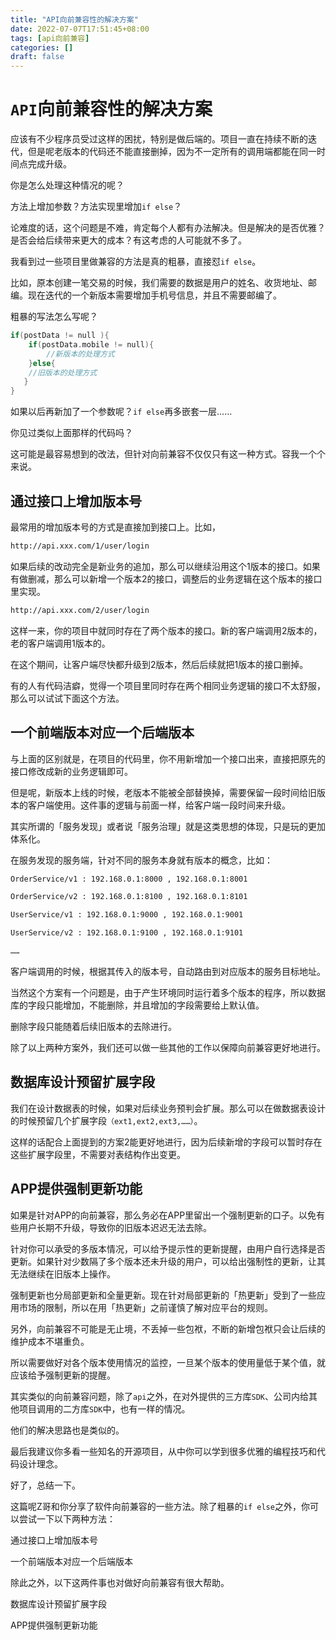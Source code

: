 ```yaml
---
title: "API向前兼容性的解决方案"
date: 2022-07-07T17:51:45+08:00
tags: [api向前兼容]
categories: []
draft: false
---
```


# `API`向前兼容性的解决方案

应该有不少程序员受过这样的困扰，特别是做后端的。项目一直在持续不断的迭代，但是呢老版本的代码还不能直接删掉，因为不一定所有的调用端都能在同一时间点完成升级。

你是怎么处理这种情况的呢？

方法上增加参数？方法实现里增加`if else`？

论难度的话，这个问题是不难，肯定每个人都有办法解决。但是解决的是否优雅？是否会给后续带来更大的成本？有这考虑的人可能就不多了。

我看到过一些项目里做兼容的方法是真的粗暴，直接怼`if else`。

比如，原本创建一笔交易的时候，我们需要的数据是用户的姓名、收货地址、邮编。现在迭代的一个新版本需要增加手机号信息，并且不需要邮编了。

粗暴的写法怎么写呢？

```go
if(postData != null ){
    if(postData.mobile != null){
        //新版本的处理方式
    }else{
    //旧版本的处理方式
   }
}
```

如果以后再新加了一个参数呢？`if else`再多嵌套一层……

你见过类似上面那样的代码吗？

这可能是最容易想到的改法，但针对向前兼容不仅仅只有这一种方式。容我一个个来说。

## 通过接口上增加版本号

最常用的增加版本号的方式是直接加到接口上。比如，

```txt
http://api.xxx.com/1/user/login
```

如果后续的改动完全是新业务的追加，那么可以继续沿用这个1版本的接口。如果有做删减，那么可以新增一个版本2的接口，调整后的业务逻辑在这个版本的接口里实现。

```txt
http://api.xxx.com/2/user/login
```

这样一来，你的项目中就同时存在了两个版本的接口。新的客户端调用2版本的，老的客户端调用1版本的。

在这个期间，让客户端尽快都升级到2版本，然后后续就把1版本的接口删掉。

有的人有代码洁癖，觉得一个项目里同时存在两个相同业务逻辑的接口不太舒服，那么可以试试下面这个方法。

## 一个前端版本对应一个后端版本

与上面的区别就是，在项目的代码里，你不用新增加一个接口出来，直接把原先的接口修改成新的业务逻辑即可。

但是呢，新版本上线的时候，老版本不能被全部替换掉，需要保留一段时间给旧版本的客户端使用。这件事的逻辑与前面一样，给客户端一段时间来升级。

其实所谓的「服务发现」或者说「服务治理」就是这类思想的体现，只是玩的更加体系化。

在服务发现的服务端，针对不同的服务本身就有版本的概念，比如：

```txt
OrderService/v1 : 192.168.0.1:8000 , 192.168.0.1:8001

OrderService/v2 : 192.168.0.1:8100 , 192.168.0.1:8101

UserService/v1 : 192.168.0.1:9000 , 192.168.0.1:9001

UserService/v2 : 192.168.0.1:9100 , 192.168.0.1:9101

……
```

客户端调用的时候，根据其传入的版本号，自动路由到对应版本的服务目标地址。

当然这个方案有一个问题是，由于产生环境同时运行着多个版本的程序，所以数据库的字段只能增加，不能删除，并且增加的字段需要给上默认值。

删除字段只能随着后续旧版本的去除进行。

除了以上两种方案外，我们还可以做一些其他的工作以保障向前兼容更好地进行。

## 数据库设计预留扩展字段

我们在设计数据表的时候，如果对后续业务预判会扩展。那么可以在做数据表设计的时候预留几个扩展字段`（ext1,ext2,ext3,……）`。

这样的话配合上面提到的方案2能更好地进行，因为后续新增的字段可以暂时存在这些扩展字段里，不需要对表结构作出变更。

## APP提供强制更新功能

如果是针对APP的向前兼容，那么务必在APP里留出一个强制更新的口子。以免有些用户长期不升级，导致你的旧版本迟迟无法去除。

针对你可以承受的多版本情况，可以给予提示性的更新提醒，由用户自行选择是否更新。如果针对少数隔了多个版本还未升级的用户，可以给出强制性的更新，让其无法继续在旧版本上操作。

强制更新也分局部更新和全量更新。现在针对局部更新的「热更新」受到了一些应用市场的限制，所以在用「热更新」之前谨慎了解对应平台的规则。

另外，向前兼容不可能是无止境，不丢掉一些包袱，不断的新增包袱只会让后续的维护成本不堪重负。

所以需要做好对各个版本使用情况的监控，一旦某个版本的使用量低于某个值，就应该给予强制更新的提醒。

其实类似的向前兼容问题，除了`api`之外，在对外提供的三方库`SDK`、公司内给其他项目调用的二方库`SDK`中，也有一样的情况。

他们的解决思路也是类似的。

最后我建议你多看一些知名的开源项目，从中你可以学到很多优雅的编程技巧和代码设计理念。

好了，总结一下。

这篇呢Z哥和你分享了软件向前兼容的一些方法。除了粗暴的`if else`之外，你可以尝试一下以下两种方法：

通过接口上增加版本号

一个前端版本对应一个后端版本

除此之外，以下这两件事也对做好向前兼容有很大帮助。

数据库设计预留扩展字段

APP提供强制更新功能
